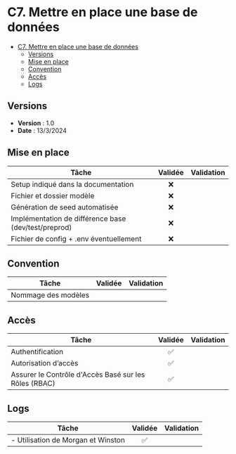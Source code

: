 # C7. Mettre en place une base de données

- [C7. Mettre en place une base de données](#c7-mettre-en-place-une-base-de-données)
  - [Versions](#versions)
  - [Mise en place](#mise-en-place)
  - [Convention](#convention)
  - [Accès](#accès)
  - [Logs](#logs)

## Versions

- **Version** : 1.0
- **Date** : 13/3/2024

## Mise en place

| Tâche                                                        | Validée      | Validation                        |
|--------------------------------------------------------------|:-----------:|------------------------------------|
| Setup indiqué dans la documentation                           |     ❌     |                                    |
| Fichier et dossier modèle                                     |     ❌     |                                    |
| Génération de seed automatisée                                |     ❌     |                                    |
| Implémentation de différence base (dev/test/preprod)          |     ❌     |                                    |
| Fichier de config + .env éventuellement                       |     ❌     |                                    |

## Convention

| Tâche                                                        | Validée      | Validation                        |
|--------------------------------------------------------------|:-----------:|------------------------------------|
| Nommage des modèles                                           |          |                                    |

## Accès

| Tâche                                                        | Validée      | Validation                        |
|--------------------------------------------------------------|:-----------:|------------------------------------|
| Authentification                                              |     ✅     |                                    |
| Autorisation d’accès                                          |     ✅     |                                    |
| Assurer le Contrôle d'Accès Basé sur les Rôles (RBAC)         |     ✅     |                                    |

## Logs

| Tâche                                                        | Validée      | Validation                        |
|--------------------------------------------------------------|:-----------:|------------------------------------|
| - Utilisation de Morgan et Winston                        |     ✅     |                                    |

